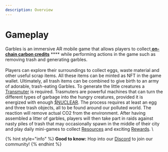 ```yaml
---
description: Overview
---
```


# Gameplay

Garbles is an immersive AR mobile game that allows players to collect[ **on-chain carbon credits**](../resources/c02-tokens.md) **** while performing actions in the game such as removing trash and generating garbles. \
\
Players can explore their surroundings to collect eggs, waste material and other useful scrap items. All these items can be minted as NFT in the game wallet. Ultimately, all trash items can be combined to give birth to an army of adorable, trash-eating Garbles. To generate the little creatures a [Transmuter](../resources/#transmuter) is required. Trasmuters are powerful machines that can turn the different types of garbage into the hungry creatures, provided it is energized with enough [$NUCLEAR](../resources/#nuclear). The process requires at least an egg and three trash objects, all to be found around our polluted world. The reaction will remove actual CO2 from the environment. After having assembled a litter of garbles, players will then take part in raids against nasty piles of trash that may occasionally spawn in the middle of their city and play daily mini-games to collect [Resources](../resources/) and exciting [Rewards](../resources/game-items/). \


{% hint style="info" %}
**Good to know:** Hop into our [Discord](https://discord.gg/yKvddrZ25u) to join our community!
{% endhint %}
